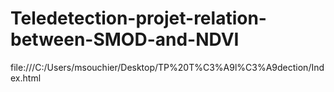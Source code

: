 # Teledetection-projet-relation-between-SMOD-and-NDVI

file:///C:/Users/msouchier/Desktop/TP%20T%C3%A9l%C3%A9dection/Index.html
 
